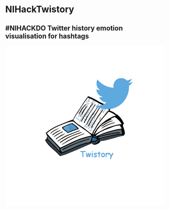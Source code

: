 # NIHackTwistory
## #NIHACKDO Twitter history emotion visualisation for hashtags

![LOGO](https://raw.githubusercontent.com/argo2445/NIHackTwistory/master/Twistory.png)